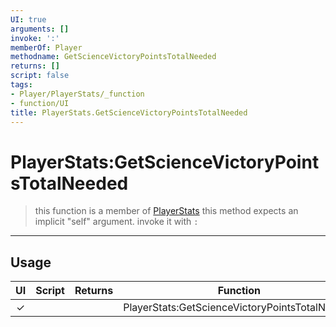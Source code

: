 ```yaml
---
UI: true
arguments: []
invoke: ':'
memberOf: Player
methodname: GetScienceVictoryPointsTotalNeeded
returns: []
script: false
tags:
- Player/PlayerStats/_function
- function/UI
title: PlayerStats.GetScienceVictoryPointsTotalNeeded
---
```

# PlayerStats:GetScienceVictoryPointsTotalNeeded
> this function is a member of [PlayerStats](civ-6/lua/PlayerStats.md)
> this method expects an implicit "self" argument. invoke it with `:`
-----
## Usage
|  UI | Script | Returns | Function | Arguments |
|:---:|:------:|-------:|:--------:|:---------|
|✓| ||PlayerStats:GetScienceVictoryPointsTotalNeeded||
